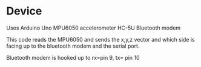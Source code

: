 # Device

Uses Arduino Uno
MPU6050 accelerometer
HC-5U Bluetooth modem

This code reads the MPU6050 and sends the x,y,z vector and which side is facing up to the 
bluetooth modem and the serial port.

Bluetooth modem is hooked up to rx=pin 9, tx= pin 10
